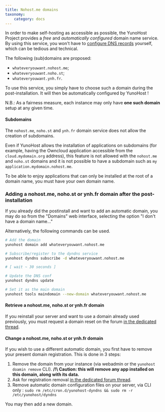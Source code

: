 ```yaml
---
title: Nohost.me domains
taxonomy:
    category: docs
---
```


In order to make self-hosting as accessible as possible, the YunoHost Project provides a *free*
and *automatically configured* domain name service. By using this service, you
won't have to [configure DNS records](/dns_config) yourself, which
can be tedious and technical.

The following (sub)domains are proposed:
- `whateveryouwant.nohost.me`;
- `whateveryouwant.noho.st`;
- `whateveryouwant.ynh.fr`.

To use this service, you simply have to choose such a domain during the
post-installation. It will then be automatically configured by YunoHost !

N.B.: As a fairness measure, each instance may only
have **one such domain** setup at any given time.

#### Subdomains

The `nohost.me`, `noho.st` and `ynh.fr` domain service does not allow the creation of
subdomains.

Even if YunoHost allows the installation of applications on subdomains (for
example, having the Owncloud application accessible from the
`cloud.mydomain.org` address), this feature is not allowed with the `nohost.me`
and `noho.st` domains and it is not possible to have a subdomain such as `my
application.mydomain.nohost.me`.

To be able to enjoy applications that can only be installed at the root of a
domain name, you must have your own domain name.

### Adding a nohost.me, noho.st or ynh.fr domain after the post-installation

If you already did the postinstall and want to add an automatic domain, you
may do so from the "Domains" web interface, selecting the option "I don't have a domain name..."

Alternatively, the following commands can be used.

```bash
# Add the domain
yunohost domain add whateveryouwant.nohost.me

# Subscribe/register to the dyndns service
yunohost dyndns subscribe -d whateveryouwant.nohost.me

# [ wait ~ 30 seconds ]

# Update the DNS conf
yunohost dyndns update

# Set it as the main domain
yunohost tools maindomain --new-domain whateveryouwant.nohost.me
```

#### Retrieve a nohost.me, noho.st or ynh.fr domain

If you reinstall your server and want to use a domain already used previously,
you must request a domain reset on the forum
[in the dedicated thread](https://forum.yunohost.org/t/nohost-domain-recovery/442).


#### Change a nohost.me, noho.st or ynh.fr domain

If you wish to use a different automatic domain, you first have to remove
your present domain registration. This is done in 3 steps:

1. Remove the domain from your instance (via webadmin or the `yunohost doamin remove` CLI).
**/!\ Caution: this will remove any app installed on this domain, along with its data.**
2. Ask for registration removal [in the dedicated forum thread](https://forum.yunohost.org/t/nohost-domain-recovery/442).
3. Remove automatic domain configuration files on your server, via CLI only : `sudo rm /etc/cron.d/yunohost-dyndns && sudo rm -r /etc/yunohost/dyndns`

You may then add a new domain.
